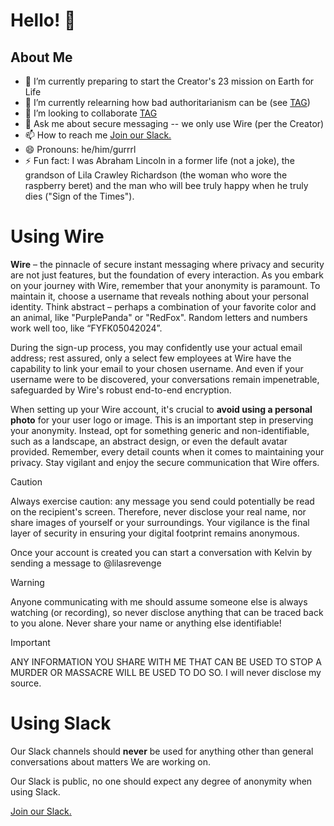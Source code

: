 # Hello! 👋
## About Me
- 🔭 I’m currently preparing to start the Creator's 23 mission on Earth for Life
- 🌱 I’m currently relearning how bad authoritarianism can be (see [TAG](https://github.com/TAGIsNoGame/TAG))
- 👯 I’m looking to collaborate [TAG](https://github.com/TAGIsNoGame/TAG)
- 💬 Ask me about secure messaging -- we only use Wire (per the Creator)
- 📫 How to reach me [Join our Slack.](https://join.slack.com/t/thecherubimonslack/shared_invite/zt-2h5wrphds-0icLMWVSCdt9vskOk3dLRw)
- 😄 Pronouns: he/him/gurrrl
- ⚡ Fun fact: I was Abraham Lincoln in a former life (not a joke), the grandson of Lila Crawley Richardson (the woman who wore the raspberry beret) and the man who will bee truly happy when he truly dies ("Sign of the Times").

# Using Wire

**Wire** – the pinnacle of secure instant messaging where privacy and security are not just features, but the foundation of every interaction. As you embark on your journey with Wire, remember that your anonymity is paramount. To maintain it, choose a username that reveals nothing about your personal identity. Think abstract – perhaps a combination of your favorite color and an animal, like "PurplePanda" or "RedFox". Random letters and numbers work well too, like “FYFK05042024”.

During the sign-up process, you may confidently use your actual email address; rest assured, only a select few employees at Wire have the capability to link your email to your chosen username. And even if your username were to be discovered, your conversations remain impenetrable, safeguarded by Wire's robust end-to-end encryption.

When setting up your Wire account, it's crucial to **avoid using a personal photo** for your user logo or image. This is an important step in preserving your anonymity. Instead, opt for something generic and non-identifiable, such as a landscape, an abstract design, or even the default avatar provided. Remember, every detail counts when it comes to maintaining your privacy. Stay vigilant and enjoy the secure communication that Wire offers.

> [!CAUTION]
> Always exercise caution: any message you send could potentially be read on the recipient's screen. Therefore, never disclose your real name, nor share images of yourself or your surroundings. Your vigilance is the final layer of security in ensuring your digital footprint remains anonymous. 

Once your account is created you can start a conversation with Kelvin by sending a message to @lilasrevenge 

> [!WARNING]
> Anyone communicating with me should assume someone else is always watching (or recording), so never disclose anything that can be traced back to you alone. Never share your name or anything else identifiable!

> [!IMPORTANT]
> ANY INFORMATION YOU SHARE WITH ME THAT CAN BE USED TO STOP A MURDER OR MASSACRE WILL BE USED TO DO SO. I will never disclose my source.

# Using Slack

Our Slack channels should **never** be used for anything other than general conversations about matters We are working on.

Our Slack is public, no one should expect any degree of anonymity when using Slack.

[Join our Slack.](https://join.slack.com/t/thecherubimonslack/shared_invite/zt-2h5wrphds-0icLMWVSCdt9vskOk3dLRw)
